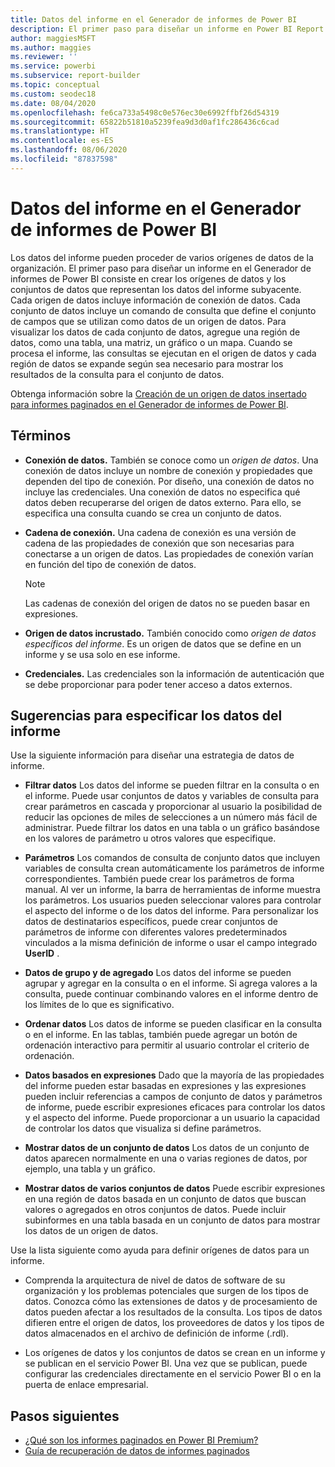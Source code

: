 ```yaml
---
title: Datos del informe en el Generador de informes de Power BI
description: El primer paso para diseñar un informe en Power BI Report Builder consiste en crear orígenes de datos y conjuntos de datos que representan los datos del informe subyacentes.
author: maggiesMSFT
ms.author: maggies
ms.reviewer: ''
ms.service: powerbi
ms.subservice: report-builder
ms.topic: conceptual
ms.custom: seodec18
ms.date: 08/04/2020
ms.openlocfilehash: fe6ca733a5498c0e576ec30e6992ffbf26d54319
ms.sourcegitcommit: 65822b51810a5239fea9d3d0af1fc286436c6cad
ms.translationtype: HT
ms.contentlocale: es-ES
ms.lasthandoff: 08/06/2020
ms.locfileid: "87837598"
---
```

# <a name="report-data-in-power-bi-report-builder"></a>Datos del informe en el Generador de informes de Power BI

Los datos del informe pueden proceder de varios orígenes de datos de la organización. El primer paso para diseñar un informe en el Generador de informes de Power BI consiste en crear los orígenes de datos y los conjuntos de datos que representan los datos del informe subyacente. Cada origen de datos incluye información de conexión de datos. Cada conjunto de datos incluye un comando de consulta que define el conjunto de campos que se utilizan como datos de un origen de datos. Para visualizar los datos de cada conjunto de datos, agregue una región de datos, como una tabla, una matriz, un gráfico o un mapa. Cuando se procesa el informe, las consultas se ejecutan en el origen de datos y cada región de datos se expande según sea necesario para mostrar los resultados de la consulta para el conjunto de datos.  

Obtenga información sobre la [Creación de un origen de datos insertado para informes paginados en el Generador de informes de Power BI](paginated-reports-embedded-data-source.md).


##  <a name="terms"></a><a name="BkMk_ReportDataTerms"></a> Términos  
  
- **Conexión de datos.** También se conoce como un *origen de datos*. Una conexión de datos incluye un nombre de conexión y propiedades que dependen del tipo de conexión. Por diseño, una conexión de datos no incluye las credenciales. Una conexión de datos no especifica qué datos deben recuperarse del origen de datos externo. Para ello, se especifica una consulta cuando se crea un conjunto de datos.  
  
- **Cadena de conexión.** Una cadena de conexión es una versión de cadena de las propiedades de conexión que son necesarias para conectarse a un origen de datos. Las propiedades de conexión varían en función del tipo de conexión de datos. 

    > [!NOTE]
    > Las cadenas de conexión del origen de datos no se pueden basar en expresiones.
  
- **Origen de datos incrustado.** También conocido como *origen de datos específicos del informe*. Es un origen de datos que se define en un informe y se usa solo en ese informe.  
  
- **Credenciales.** Las credenciales son la información de autenticación que se debe proporcionar para poder tener acceso a datos externos.  
  
##  <a name="tips-for-specifying-report-data"></a><a name="BkMk_ReportDataTips"></a> Sugerencias para especificar los datos del informe

 Use la siguiente información para diseñar una estrategia de datos de informe.  
  
- **Filtrar datos** Los datos del informe se pueden filtrar en la consulta o en el informe. Puede usar conjuntos de datos y variables de consulta para crear parámetros en cascada y proporcionar al usuario la posibilidad de reducir las opciones de miles de selecciones a un número más fácil de administrar. Puede filtrar los datos en una tabla o un gráfico basándose en los valores de parámetro u otros valores que especifique.  
  
- **Parámetros** Los comandos de consulta de conjunto datos que incluyen variables de consulta crean automáticamente los parámetros de informe correspondientes. También puede crear los parámetros de forma manual. Al ver un informe, la barra de herramientas de informe muestra los parámetros. Los usuarios pueden seleccionar valores para controlar el aspecto del informe o de los datos del informe. Para personalizar los datos de destinatarios específicos, puede crear conjuntos de parámetros de informe con diferentes valores predeterminados vinculados a la misma definición de informe o usar el campo integrado **UserID** . 
  
- **Datos de grupo y de agregado** Los datos del informe se pueden agrupar y agregar en la consulta o en el informe. Si agrega valores a la consulta, puede continuar combinando valores en el informe dentro de los límites de lo que es significativo.  
  
- **Ordenar datos** Los datos de informe se pueden clasificar en la consulta o en el informe. En las tablas, también puede agregar un botón de ordenación interactivo para permitir al usuario controlar el criterio de ordenación.  
  
- **Datos basados en expresiones** Dado que la mayoría de las propiedades del informe pueden estar basadas en expresiones y las expresiones pueden incluir referencias a campos de conjunto de datos y parámetros de informe, puede escribir expresiones eficaces para controlar los datos y el aspecto del informe. Puede proporcionar a un usuario la capacidad de controlar los datos que visualiza si define parámetros.  
  
- **Mostrar datos de un conjunto de datos** Los datos de un conjunto de datos aparecen normalmente en una o varias regiones de datos, por ejemplo, una tabla y un gráfico.  
  
- **Mostrar datos de varios conjuntos de datos**  Puede escribir expresiones en una región de datos basada en un conjunto de datos que buscan valores o agregados en otros conjuntos de datos. Puede incluir subinformes en una tabla basada en un conjunto de datos para mostrar los datos de un origen de datos.  
  
 Use la lista siguiente como ayuda para definir orígenes de datos para un informe.  
  
- Comprenda la arquitectura de nivel de datos de software de su organización y los problemas potenciales que surgen de los tipos de datos. Conozca cómo las extensiones de datos y de procesamiento de datos pueden afectar a los resultados de la consulta. Los tipos de datos difieren entre el origen de datos, los proveedores de datos y los tipos de datos almacenados en el archivo de definición de informe (.rdl).  
  
- Los orígenes de datos y los conjuntos de datos se crean en un informe y se publican en el servicio Power BI. Una vez que se publican, puede configurar las credenciales directamente en el servicio Power BI o en la puerta de enlace empresarial. 

## <a name="next-steps"></a>Pasos siguientes

- [¿Qué son los informes paginados en Power BI Premium?](paginated-reports-report-builder-power-bi.md)  
- [Guía de recuperación de datos de informes paginados](../guidance/report-paginated-data-retrieval.md)
